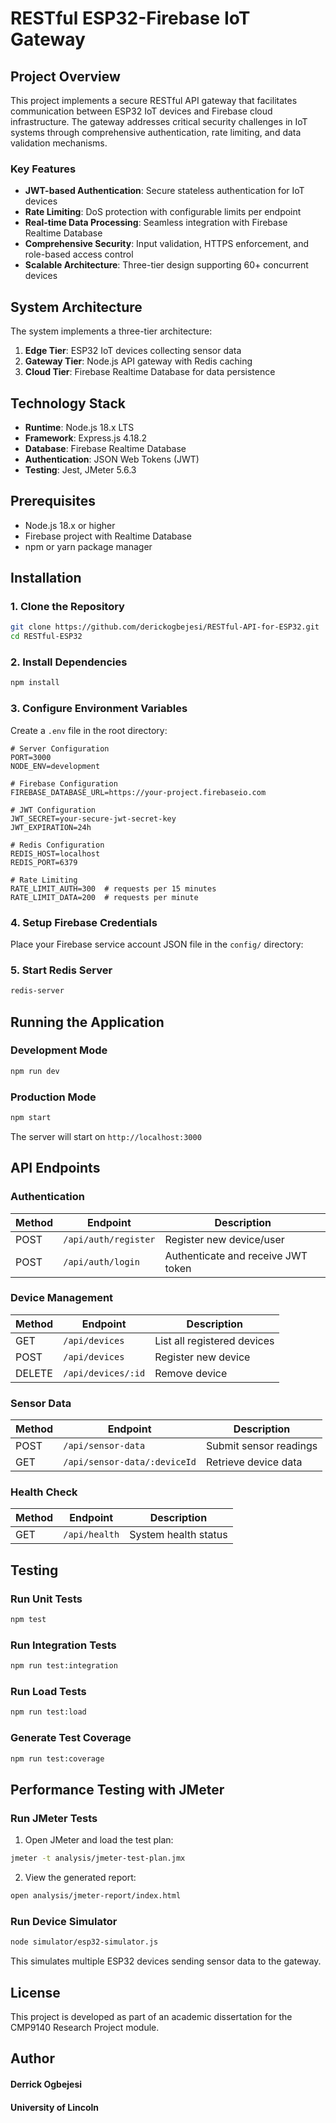 # RESTful ESP32-Firebase IoT Gateway

## Project Overview

This project implements a secure RESTful API gateway that facilitates communication between ESP32 IoT devices and Firebase cloud infrastructure. The gateway addresses critical security challenges in IoT systems through comprehensive authentication, rate limiting, and data validation mechanisms.

### Key Features

- **JWT-based Authentication**: Secure stateless authentication for IoT devices
- **Rate Limiting**: DoS protection with configurable limits per endpoint
- **Real-time Data Processing**: Seamless integration with Firebase Realtime Database
- **Comprehensive Security**: Input validation, HTTPS enforcement, and role-based access control
- **Scalable Architecture**: Three-tier design supporting 60+ concurrent devices

## System Architecture

The system implements a three-tier architecture:
1. **Edge Tier**: ESP32 IoT devices collecting sensor data
2. **Gateway Tier**: Node.js API gateway with Redis caching
3. **Cloud Tier**: Firebase Realtime Database for data persistence

## Technology Stack

- **Runtime**: Node.js 18.x LTS
- **Framework**: Express.js 4.18.2
- **Database**: Firebase Realtime Database
- **Authentication**: JSON Web Tokens (JWT)
- **Testing**: Jest, JMeter 5.6.3

## Prerequisites

- Node.js 18.x or higher
- Firebase project with Realtime Database
- npm or yarn package manager

## Installation

### 1. Clone the Repository

```bash
git clone https://github.com/derickogbejesi/RESTful-API-for-ESP32.git
cd RESTful-ESP32
```

### 2. Install Dependencies

```bash
npm install
```

### 3. Configure Environment Variables

Create a `.env` file in the root directory:

```env
# Server Configuration
PORT=3000
NODE_ENV=development

# Firebase Configuration
FIREBASE_DATABASE_URL=https://your-project.firebaseio.com

# JWT Configuration
JWT_SECRET=your-secure-jwt-secret-key
JWT_EXPIRATION=24h

# Redis Configuration
REDIS_HOST=localhost
REDIS_PORT=6379

# Rate Limiting
RATE_LIMIT_AUTH=300  # requests per 15 minutes
RATE_LIMIT_DATA=200  # requests per minute
```

### 4. Setup Firebase Credentials

Place your Firebase service account JSON file in the `config/` directory:

### 5. Start Redis Server

```bash
redis-server
```

## Running the Application

### Development Mode

```bash
npm run dev
```

### Production Mode

```bash
npm start
```

The server will start on `http://localhost:3000`

## API Endpoints

### Authentication

| Method | Endpoint | Description |
|--------|----------|-------------|
| POST | `/api/auth/register` | Register new device/user |
| POST | `/api/auth/login` | Authenticate and receive JWT token |

### Device Management

| Method | Endpoint | Description |
|--------|----------|-------------|
| GET | `/api/devices` | List all registered devices |
| POST | `/api/devices` | Register new device |
| DELETE | `/api/devices/:id` | Remove device |

### Sensor Data

| Method | Endpoint | Description |
|--------|----------|-------------|
| POST | `/api/sensor-data` | Submit sensor readings |
| GET | `/api/sensor-data/:deviceId` | Retrieve device data |

### Health Check

| Method | Endpoint | Description |
|--------|----------|-------------|
| GET | `/api/health` | System health status |

## Testing

### Run Unit Tests

```bash
npm test
```

### Run Integration Tests

```bash
npm run test:integration
```

### Run Load Tests

```bash
npm run test:load
```

### Generate Test Coverage

```bash
npm run test:coverage
```

## Performance Testing with JMeter

### Run JMeter Tests

1. Open JMeter and load the test plan:
```bash
jmeter -t analysis/jmeter-test-plan.jmx
```

2. View the generated report:
```bash
open analysis/jmeter-report/index.html
```

### Run Device Simulator

```bash
node simulator/esp32-simulator.js
```
This simulates multiple ESP32 devices sending sensor data to the gateway.

## License

This project is developed as part of an academic dissertation for the CMP9140 Research Project module.

## Author

#### Derrick Ogbejesi

#### University of Lincoln
